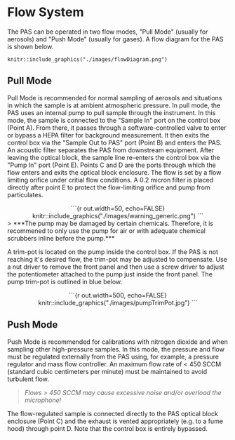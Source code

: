 # Flow System

The PAS can be operated in two flow modes, "Pull Mode" (usually for aerosols) and "Push Mode" (usually for gases).  A flow diagram for the PAS is shown below.

```{r echo=FALSE, fig.align='center'}
knitr::include_graphics("./images/flowDiagram.png")
```

## Pull Mode
Pull Mode is recommended for normal sampling of aerosols and situations in which the sample is at ambient atmospheric pressure.  In pull mode, the PAS uses an internal pump to pull sample through the instrument.  In this mode, the sample is connected to the "Sample In" port on the control box (Point A).  From there, it passes through a software-controlled valve to enter or bypass a HEPA filter for background measurement.  It then exits the control box via the "Sample Out to PAS" port (Point B) and enters the PAS.  An acoustic filter separates the PAS from downstream equipment.  After leaving the optical block, the sample line re-enters the control box via the "Pump In" port (Point E).  Points C and D are the ports through which the flow enters and exits the optical block enclosure.  The flow is set by a flow limiting orifice under critial flow conditions.  A 0.2 micron filter is placed directly after point E to protect the flow-limiting orifice and pump from particulates.

<center>
```{r out.width=50, echo=FALSE}
knitr::include_graphics("./images/warning_generic.png")
```
</center>
> ***The pump may be damaged by certain chemicals.  Therefore, it is recommened to only use the pump for air or with adequate chemical scrubbers inline before the pump.***

A trim-pot is located on the pump inside the control box.  If the PAS is not reaching it's desired flow, the trim-pot may be adjusted to compensate.  Use a nut driver to remove the front panel and then use a screw driver to adjust the potentiometer attached to the pump just inside the front panel.  The pump trim-pot is outlined in blue below.

<center>
```{r out.width=500, echo=FALSE}
knitr::include_graphics("./images/pumpTrimPot.jpg")
```
</center>

## Push Mode
Push Mode is recommended for calibrations with nitrogen dioxide and when sampling other high-pressure samples.  In this mode, the pressure and flow must be regulated externally from the PAS using, for example, a pressure regulator and mass flow controller.  An maximum flow rate of < 450 SCCM (standard cubic centimeters per minute) must be maintained to avoid turbulent flow.

> *Flows > 450 SCCM may cause excessive noise and/or overload the microphone!*

The flow-regulated sample is connected directly to the PAS optical block enclosure (Point C) and the exhaust is vented appropriately (e.g. to a fume hood) through point D.  Note that the control box is entirely bypassed.
